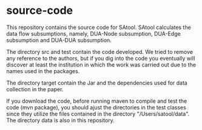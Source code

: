 # source-code

This repository contains the source code for SAtool. SAtool calculates the data flow subsumptions, namely, DUA-Node subsumption, DUA-Edge subsumption and DUA-DUA subsumption.

The directory src and test contain the code developed. We tried to remove any reference to the authors, but if you dig into the code you eventually will discover at least the institution in which the work was carried out due to the names used in the packages.

The directory target contain the Jar and the dependencies used for data collection in the paper.

If you download the code, before running maven to compile and test the code (mvn package), you should ajust the directories in the test classes since they utilize the files contained in the directory "/Users/satool/data". The directory data is also in this repository.
